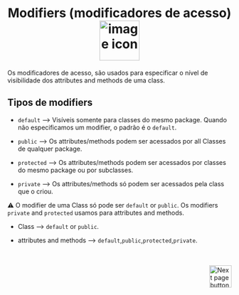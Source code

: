 <h1 align="center">
    Modifiers (modificadores de acesso)
    <img src="https://cdn-icons-png.flaticon.com/512/1642/1642400.png" alt="image icon" width="90px" align="center">
</h1>

Os modificadores de acesso, são usados para especificar o nível de visibilidade dos attributes and methods de uma class.



## Tipos de modifiers

- `default` --> Visíveis somente para classes do mesmo package. Quando não especificamos um modifier, o padrão é o `default`.

- `public` --> Os attributes/methods podem ser acessados por all Classes de qualquer package.

- `protected` --> Os attributes/methods podem ser acessados por classes do mesmo package ou por subclasses.

- `private` -->  Os attributes/methods só podem ser acessados pela class que o criou.


:warning: O modifier de uma Class só pode ser `default` or `public`. Os modifiers `private` and `protected` usamos para attributes and methods. 

- Class --> `default` or `public`.

- attributes and methods --> `default`,`public`,`protected`,`private`.


<br>
<br>

<!-- Botão para próxima página -->
<a href="https://github.com/lGabrielDev/02.java/blob/main/Estudo/14.getters_setters/index.md">
  <img src="https://cdn-icons-png.flaticon.com/512/8175/8175884.png" alt="Next page button" width="50px" align="right">
</a>

